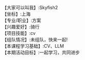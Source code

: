 【大家可以叫我】:Skyfish2      
【坐标】:上海        
【专业/职业】:方案     
【兴趣爱好】:骑行       
【项目技能】:cv      
【组队情况】:未组队，快来一起!      
【本课程学习基础】:CV、LLM   
【本期活动目标】:一起学习，共同进步    